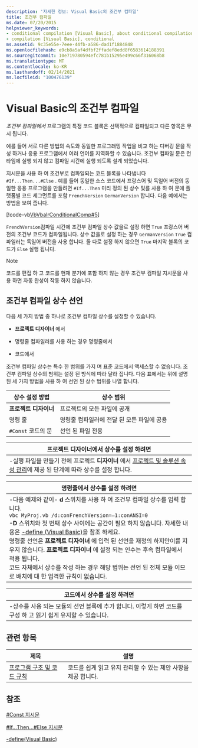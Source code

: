 ```yaml
---
description: '자세한 정보: Visual Basic의 조건부 컴파일'
title: 조건부 컴파일
ms.date: 07/20/2015
helpviewer_keywords:
- conditional compilation [Visual Basic], about conditional compilation
- compilation [Visual Basic], conditional
ms.assetid: 9c35e55e-7eee-44fb-a586-dad1f1884848
ms.openlocfilehash: e9cb8a5af4dfbf2ffadef8edd8f6583614188391
ms.sourcegitcommit: 10e719780594efc781b15295e499c66f316068b8
ms.translationtype: MT
ms.contentlocale: ko-KR
ms.lasthandoff: 02/14/2021
ms.locfileid: "100476139"
---
```

# <a name="conditional-compilation-in-visual-basic"></a>Visual Basic의 조건부 컴파일

*조건부 컴파일에서* 프로그램의 특정 코드 블록은 선택적으로 컴파일되고 다른 항목은 무시 됩니다.  
  
 예를 들어 서로 다른 방법의 속도와 동일한 프로그래밍 작업을 비교 하는 디버깅 문을 작성 하거나 응용 프로그램에서 여러 언어를 지역화할 수 있습니다. 조건부 컴파일 문은 런타임에 실행 되지 않고 컴파일 시간에 실행 되도록 설계 되었습니다.  
  
 지시문을 사용 하 여 조건부로 컴파일되는 코드 블록을 나타냅니다 `#If...Then...#Else` . 예를 들어 동일한 소스 코드에서 프랑스어 및 독일어 버전의 동일한 응용 프로그램을 만들려면 `#If...Then` 미리 정의 된 상수 및를 사용 하 여 문에 플랫폼별 코드 세그먼트를 포함 `FrenchVersion` `GermanVersion` 합니다. 다음 예에서는 방법을 보여 줍니다.  
  
 [!code-vb[VbVbalrConditionalComp#5](~/samples/snippets/visualbasic/VS_Snippets_VBCSharp/VbVbalrConditionalComp/VB/Class1.vb#5)]  
  
 `FrenchVersion`컴파일 시간에 조건부 컴파일 상수 값을로 설정 하면 `True` 프랑스어 버전의 조건부 코드가 컴파일됩니다. 상수 값을로 설정 하는 경우 `GermanVersion` `True` 컴파일러는 독일어 버전을 사용 합니다. 둘 다로 설정 하지 않으면 `True` 마지막 블록의 코드가 `Else` 실행 됩니다.  
  
> [!NOTE]
> 코드를 편집 하 고 코드를 현재 분기에 포함 하지 않는 경우 조건부 컴파일 지시문을 사용 하면 자동 완성이 작동 하지 않습니다.  
  
## <a name="declaring-conditional-compilation-constants"></a>조건부 컴파일 상수 선언  

 다음 세 가지 방법 중 하나로 조건부 컴파일 상수를 설정할 수 있습니다.  
  
- **프로젝트 디자이너** 에서  
  
- 명령줄 컴파일러를 사용 하는 경우 명령줄에서  
  
- 코드에서  
  
 조건부 컴파일 상수는 특수 한 범위를 가지 며 표준 코드에서 액세스할 수 없습니다. 조건부 컴파일 상수의 범위는 설정 된 방식에 따라 달라 집니다. 다음 표에서는 위에 설명 된 세 가지 방법을 사용 하 여 선언 된 상수 범위를 나열 합니다.  
  
|상수 설정 방법|상수 범위|  
|---|---|  
|**프로젝트 디자이너**|프로젝트의 모든 파일에 공개|  
|명령 줄|명령줄 컴파일러에 전달 된 모든 파일에 공용|  
|`#Const` 코드의 문|선언 된 파일 전용|  
  
|프로젝트 디자이너에서 상수를 설정 하려면|  
|---|  
|-실행 파일을 만들기 전에 프로젝트 **디자이너** 에서 [프로젝트 및 솔루션 속성 관리](/visualstudio/ide/managing-project-and-solution-properties)에 제공 된 단계에 따라 상수를 설정 합니다.|  
  
|명령줄에서 상수를 설정 하려면|  
|---|  
|-다음 예제와 같이- **d** 스위치를 사용 하 여 조건부 컴파일 상수를 입력 합니다.<br />     `vbc MyProj.vb /d:conFrenchVersion=–1:conANSI=0`<br />     **-D** 스위치와 첫 번째 상수 사이에는 공간이 필요 하지 않습니다. 자세한 내용은 [-define (Visual Basic)](../../reference/command-line-compiler/define.md)을 참조 하세요.<br />     명령줄 선언은 **프로젝트 디자이너** 에 입력 된 선언을 재정의 하지만이를 지우지 않습니다. **프로젝트 디자이너** 에 설정 되는 인수는 후속 컴파일에서 적용 됩니다.<br />     코드 자체에서 상수를 작성 하는 경우 해당 범위는 선언 된 전체 모듈 이므로 배치에 대 한 엄격한 규칙이 없습니다.|  
  
|코드에서 상수를 설정 하려면|  
|---|  
|-상수를 사용 되는 모듈의 선언 블록에 추가 합니다. 이렇게 하면 코드를 구성 하 고 읽기 쉽게 유지할 수 있습니다.|  
  
## <a name="related-topics"></a>관련 항목  
  
|제목|설명|  
|---|---|  
|[프로그램 구조 및 코드 규칙](program-structure-and-code-conventions.md)|코드를 쉽게 읽고 유지 관리할 수 있는 제안 사항을 제공 합니다.|  
  
## <a name="reference"></a>참조  

 [#Const 지시문](../../language-reference/directives/const-directive.md)  
  
 [#If...Then...#Else 지시문](../../language-reference/directives/if-then-else-directives.md)  
  
 [-define(Visual Basic)](../../reference/command-line-compiler/define.md)
